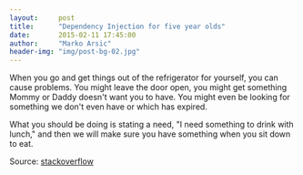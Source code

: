 ```yaml
---
layout:     post
title:      "Dependency Injection for five year olds"
date:       2015-02-11 17:45:00
author:     "Marko Arsic"
header-img: "img/post-bg-02.jpg"
---
```


<p>When you go and get things out of the refrigerator for yourself, you can cause problems. You might leave the door open, you might get something Mommy or Daddy doesn't want you to have. You might even be looking for something we don't even have or which has expired.</p>

<p>What you should be doing is stating a need, "I need something to drink with lunch," and then we will make sure you have something when you sit down to eat.</p>

<p>Source: <a href="http://stackoverflow.com/questions/1638919/how-to-explain-dependency-injection-to-a-5-year-old" target="_blank">stackoverflow</a></p>
